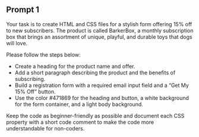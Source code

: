 ## Prompt 1
Your task is to create HTML and CSS files for a stylish form offering 15% off to new subscribers. The product is called BarkerBox, a monthly subscription box that brings an assortment of unique, playful, and durable toys that dogs will love. 

Please follow the steps below:
 * Create a heading for the product name and offer.
 * Add a short paragraph describing the product and the benefits of subscribing.
 * Build a registration form with a required email input field and a “Get My 15% Off” button.
 * ​​Use the color #471869 for the heading and button, a white background for the form container, and a light body background.

Keep the code as beginner-friendly as possible and document each CSS property with a short code comment to make the code more understandable for non-coders.